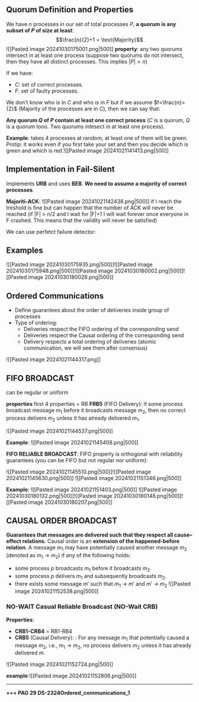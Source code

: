 ## Quorum Definition and Properties

We have $n$ processes in our set of total processes $P$, **a quorum is any subset of $P$ of size at least**: $$\frac{n}{2}+1 = \text{Majority}$$![[Pasted image 20241030175001.png|500]]
**property**: any two quorums intersect in at least one process (suppose two quorums do not intersect, then they have all distinct processes. This implies $|P|>n$)

If we have:
- $C$: set of correct processes.
- $F$: set of faulty processes.

We don't know who is in $C$ and who is in $F$ but if we assume $f<\frac{n}>{2}$ (Majority of the processes are in $C$), then we can say that:

**Any quorum $Q$ of $P$ contain at least one correct process** ($C$ is a quorum, $Q$ is a quorum tooo. Two quorums intesect in at least one process).


**Example**: takes 4 processes at random, at least one of them will be green. Protip: it works even if you first take your set and then you decide which is green and which is red.![[Pasted image 20241021141413.png|500]]
## Implementation in Fail-Silent

Implements **URB** and uses **BEB**.
**We need to assume a majority of correct processes**.


**Majoriti-ACK**:
![[Pasted image 20241021142438.png|500]]
if I reach the treshold is fine but can happen that the number of ACK will never be reached
(if |F| > n/2 and I wait for |F|+1 I will wait forever once everyone in F crashed. This means that the validity will never be satisfied)

We can use perfetct failure detector:

## Examples
![[Pasted image 20241030175935.png|500]]![[Pasted image 20241030175948.png|500]]![[Pasted image 20241030180002.png|500]]![[Pasted image 20241030180028.png|500]]


## Ordered Communications

- Define guarantees about the order of deliveries inside group of processes
- Type of ordering:
	- Deliveries respect the FIFO ordering of the corresponding send
	- Deliveries respect the Causal ordering of the corresponding send
	- Delivery respects a total ordering of deliveries (atomic communication, we will see them after consensus)

![[Pasted image 20241021144317.png]]


## FIFO BROADCAST
can be regular or uniform

**properties**
first 4 properties = RB
**FRB5** (FIFO Delivery): if some process broadcast message $m_1$ before it broadcasts message $m_2$, then no correct process delivers $m_2$ unless it has already delivered $m_1$.

![[Pasted image 20241021144537.png|500]]

**Example**:
![[Pasted image 20241021145408.png|500]]

**FIFO RELIABLE BROADCAST**:
FIFO property is orthogonal with reliability guarantees (you can be FIFO but not regular nor uniform):

![[Pasted image 20241021145510.png|500]]![[Pasted image 20241021145630.png|500]]
![[Pasted image 20241021151346.png|500]]

**Example**:
![[Pasted image 20241021151403.png|500]]
![[Pasted image 20241030180132.png|500]]![[Pasted image 20241030180148.png|500]]![[Pasted image 20241030180207.png|500]]
## CAUSAL ORDER BROADCAST

**Guarantees that messages are delivered such that they respect all cause–effect relations**.
Causal order is an **extension of the happened-before relation**.
A message $m_1$ may have potentially caused another message $m_2$ (denoted as $m_1$ → $m_2$) if any of the following holds:
- some process $p$ broadcasts $m_1$ before it broadcasts $m_2$.
- some process $p$ delivers $m_1$ and subsequently broadcasts $m_2$.
- there exists some message $m′$ such that $m_1$ → $m′$ and $m′$ → $m_2$
![[Pasted image 20241021152538.png|500]]

### NO-WAIT Casual Reliable Broadcast (NO-Wait CRB)

**Properties**:
- **CRB1-CRB4** = RB1-RB4
- **CRB5** (Causal Delivery): : For any message $m_1$ that potentially caused a message $m_2$, i.e., $m_1$ → $m_2$, no process delivers $m_2$ unless it has already delivered $m$.

![[Pasted image 20241021152724.png|500]]

 **example**:![[Pasted image 20241021152806.png|500]]
 ___

**+++ PAG 29 DS-2324Ordered_communications_1**



 